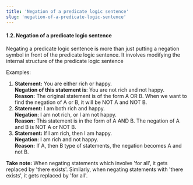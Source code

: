 ```yaml
---
title: 'Negation of a predicate logic sentence'
slug: 'negation-of-a-predicate-logic-sentence'
---
```


#### 1.2. Negation of a predicate logic sentence

Negating a predicate logic sentence is more than just putting a negation symbol in front of the predicate logic sentence. It involves modifying the internal structure of the predicate logic sentence

Examples:

1. **Statement:** You are either rich or happy.  
    **Negation of this statement is**: You are not rich and not happy.  
    **Reason:** The original statement is of the form A OR B. When we want to find the negation of A or B, it will be NOT A and NOT B.
2. **Statement:** I am both rich and happy.  
    **Negation**: I am not rich, or I am not happy.  
    **Reason:** This statement is in the form of A AND B. The negation of A and B is NOT A or NOT B.
3. **Statement:** If I am rich, then I am happy.  
    **Negation**: I am rich and not happy.  
    **Reason:** If A, then B type of statements, the negation becomes A and not B.

**Take note:** When negating statements which involve 'for all', it gets replaced by 'there exists'. Similarly, when negating statements with 'there exists', it gets replaced by 'for all'.